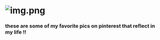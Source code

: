 # ![img.png](img.png)
### these are some of my favorite pics on pinterest that reflect in my life !!